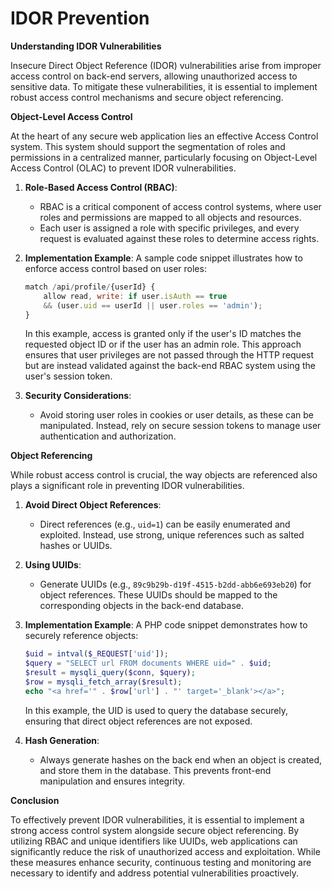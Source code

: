 # IDOR Prevention

**Understanding IDOR Vulnerabilities**

Insecure Direct Object Reference (IDOR) vulnerabilities arise from improper access control on back-end servers, allowing unauthorized access to sensitive data. To mitigate these vulnerabilities, it is essential to implement robust access control mechanisms and secure object referencing.

**Object-Level Access Control**

At the heart of any secure web application lies an effective Access Control system. This system should support the segmentation of roles and permissions in a centralized manner, particularly focusing on Object-Level Access Control (OLAC) to prevent IDOR vulnerabilities.

1. **Role-Based Access Control (RBAC)**:
   * RBAC is a critical component of access control systems, where user roles and permissions are mapped to all objects and resources.
   * Each user is assigned a role with specific privileges, and every request is evaluated against these roles to determine access rights.
2.  **Implementation Example**: A sample code snippet illustrates how to enforce access control based on user roles:

    ```javascript
    match /api/profile/{userId} {
        allow read, write: if user.isAuth == true
        && (user.uid == userId || user.roles == 'admin');
    }
    ```

    In this example, access is granted only if the user's ID matches the requested object ID or if the user has an admin role. This approach ensures that user privileges are not passed through the HTTP request but are instead validated against the back-end RBAC system using the user's session token.
3. **Security Considerations**:
   * Avoid storing user roles in cookies or user details, as these can be manipulated. Instead, rely on secure session tokens to manage user authentication and authorization.

**Object Referencing**

While robust access control is crucial, the way objects are referenced also plays a significant role in preventing IDOR vulnerabilities.

1. **Avoid Direct Object References**:
   * Direct references (e.g., `uid=1`) can be easily enumerated and exploited. Instead, use strong, unique references such as salted hashes or UUIDs.
2. **Using UUIDs**:
   * Generate UUIDs (e.g., `89c9b29b-d19f-4515-b2dd-abb6e693eb20`) for object references. These UUIDs should be mapped to the corresponding objects in the back-end database.
3.  **Implementation Example**: A PHP code snippet demonstrates how to securely reference objects:

    ```php
    $uid = intval($_REQUEST['uid']);
    $query = "SELECT url FROM documents WHERE uid=" . $uid;
    $result = mysqli_query($conn, $query);
    $row = mysqli_fetch_array($result);
    echo "<a href='" . $row['url'] . "' target='_blank'></a>";
    ```

    In this example, the UID is used to query the database securely, ensuring that direct object references are not exposed.
4. **Hash Generation**:
   * Always generate hashes on the back end when an object is created, and store them in the database. This prevents front-end manipulation and ensures integrity.

**Conclusion**

To effectively prevent IDOR vulnerabilities, it is essential to implement a strong access control system alongside secure object referencing. By utilizing RBAC and unique identifiers like UUIDs, web applications can significantly reduce the risk of unauthorized access and exploitation. While these measures enhance security, continuous testing and monitoring are necessary to identify and address potential vulnerabilities proactively.
